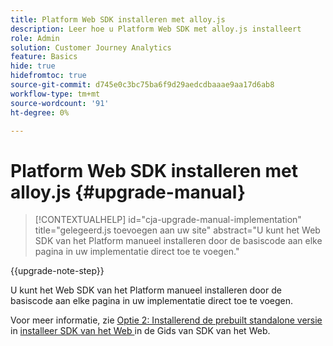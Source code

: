 ```yaml
---
title: Platform Web SDK installeren met alloy.js
description: Leer hoe u Platform Web SDK met alloy.js installeert
role: Admin
solution: Customer Journey Analytics
feature: Basics
hide: true
hidefromtoc: true
source-git-commit: d745e0c3bc75ba6f9d29aedcdbaaae9aa17d6ab8
workflow-type: tm+mt
source-wordcount: '91'
ht-degree: 0%

---
```


# Platform Web SDK installeren met alloy.js {#upgrade-manual}

<!-- markdownlint-disable MD034 -->

>[!CONTEXTUALHELP]
>id="cja-upgrade-manual-implementation"
>title="gelegeerd.js toevoegen aan uw site"
>abstract="U kunt het Web SDK van het Platform manueel installeren door de basiscode aan elke pagina in uw implementatie direct toe te voegen."

<!-- markdownlint-enable MD034 -->

{{upgrade-note-step}}

U kunt het Web SDK van het Platform manueel installeren door de basiscode aan elke pagina in uw implementatie direct toe te voegen.

Voor meer informatie, zie [ Optie 2: Installerend de prebuilt standalone versie ](https://experienceleague.adobe.com/en/docs/experience-platform/edge/fundamentals/installing-the-sdk#option-2-installing-the-prebuilt-standalone-version) in [ installeer SDK van het Web ](https://experienceleague.adobe.com/en/docs/experience-platform/edge/fundamentals/installing-the-sdk) in de Gids van SDK van het Web.

